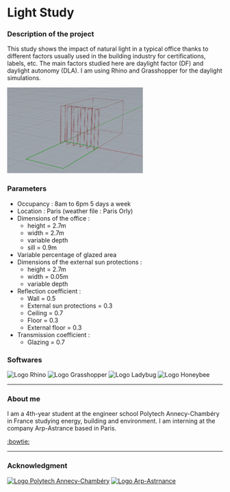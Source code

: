 # Light Study

### Description of the project

This study shows the impact of natural light in a typical office thanks to different factors usually used in the building industry for certifications, labels, etc. The main factors studied here are daylight factor (DF) and daylight autonomy (DLA). I am using Rhino and Grasshopper for the daylight simulations.

<img src="Rhino Files/photos/office exemple 1.PNG" height="200"/>

### Parameters

- Occupancy : 8am to 6pm 5 days a week
- Location : Paris (weather file : Paris Orly)
- Dimensions of the office : 
     - height = 2.7m
     - width = 2.7m
     - variable depth
     - sill = 0.9m
-	Variable percentage of glazed area 
- Dimensions of the external sun protections :
     - height = 2.7m
     - width = 0.05m
     - variable depth
- Reflection coefficient :
     - Wall = 0.5
     - External sun protections = 0.3
     - Ceiling = 0.7
     - Floor = 0.3
     - External floor = 0.3
- Transmission coefficient :
     - Glazing = 0.7

### Softwares

<img src="https://www.mav-npdc.com/wp-content/uploads/2019/03/rhinoceros-5-cad-software.jpg" height="75" title="Logo Rhino" alt="Logo Rhino"> <img src="https://seeklogo.com/images/G/grasshopper-3d-logo-B55A18550D-seeklogo.com.png" height="75" title="Logo Grasshopper" alt="Logo Grasshopper"> <img src="https://www.ladybug.tools/assets/img/logo.png" height="75" title="Logo Ladybug" alt="Logo Ladybug"> <img src="https://www.ladybug.tools/assets/img/honeybee-large.png" height="75" title="Logo Honeybee" alt="Logo Honeybee">

---

### About me
I am a 4th-year student at the engineer school Polytech Annecy-Chambéry in France studying energy, building and environment. I am interning at the company Arp-Astrance based in Paris.

<a href="http://www.linkedin.com/in/lenad-antoni">:bowtie:</a>

---

### Acknowledgment
<a href="https://www.polytech.univ-smb.fr/"><img src="https://www.usinenouvelle.com/mediatheque/4/9/5/000625594_image_600x315.png" height="150" title="Logo Polytech Annecy-Chambéry" alt="Logo Polytech Annecy-Chambéry"></a> <a href="https://www.arp-astrance.com/"><img src="https://pbs.twimg.com/media/Dd5jLDXUQAEaQIl.jpg" height="150" title="Logo Arp-Astrnance" alt="Logo Arp-Astrnance"></a> 
